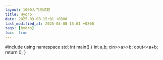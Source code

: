 ```yaml
---
layout: 1000入门测试题
title: Hydro
date: 2025-03-08 15:01 +0800
last_modified_at: 2025-03-08 15:01 +0800
tags: [hydro]
toc:  true
---
```

#include<iostream>
using namespace std;
int main()
{
	int a,b;
	cin>>a>>b;
	cout<<a+b;
	return 0;
}
